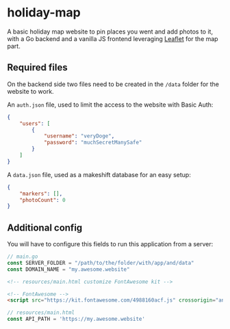 # holiday-map

A basic holiday map website to pin places you went and add photos to it, with a Go backend and a vanilla JS frontend
leveraging [Leaflet](https://leafletjs.com) for the map part.

## Required files

On the backend side two files need to be created in the `/data` folder for the website to work.

An `auth.json` file, used to limit the access to the website with Basic Auth:
```json
{
    "users": [
        {
            "username": "veryDoge",
            "password": "muchSecretManySafe"
        }
    ]
}
```

A `data.json` file, used as a makeshift database for an easy setup:
```json
{
    "markers": [],
    "photoCount": 0
}
```

## Additional config

You will have to configure this fields to run this application from a server:

```go
// main.go
const SERVER_FOLDER = "/path/to/the/folder/with/app/and/data"
const DOMAIN_NAME = "my.awesome.website"
```

```html
<!-- resources/main.html customize FontAwesome kit -->

<!-- FontAwesome -->
<script src="https://kit.fontawesome.com/4988160acf.js" crossorigin="anonymous"></script>
```

```javascript
// resources/main.html
const API_PATH = 'https://my.awesome.website'
```
